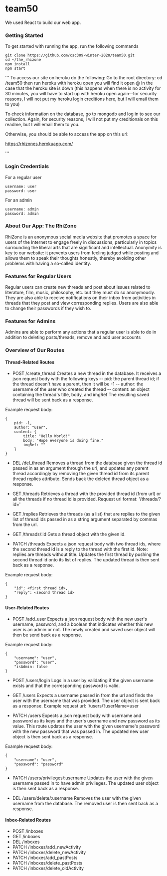 # team50

We used React to build our web app.

### Getting Started
To get started with running the app, run the following commands

```
git clone https://github.com/csc309-winter-2020/team50.git
cd ~/the_rhizone
npm install
npm start
```

'''
To access our site on heroku do the following:
Go to the root directory:
cd /team50
then run heroku with heroku open
you will find it open @
In the case that the heroku site is down (this happens when there is no activity for 30 minutes, you will have to start up with heroku open again--for security reasons, I will not put
my heroku login creditions here, but I will email them to you)

To check information on the database, go to mongodb and log in to see our collection. Again, for security reasons, I will not put my creditionals on this readme, but I will email them to you.

Otherwise, you should be able to access the app on this url:

https://rhizones.herokuapp.com/

'''


### Login Credentials
For a regular user
```
username: user
password: user
```

For an admin
```
username: admin
password: admin
```

### About Our App: The RhiZone
RhiZone is an anonymous social media website that promotes a space for users of the Internet to engage freely in discussions, particularly in topics surrounding the liberal arts that are significant and intellectual. Anonymity is key to our website: it prevents users from feeling judged while posting and allows them to speak their thoughts honestly, thereby avoiding other problems with having a so-called identity.

### Features for Regular Users
Regular users can create new threads and post about issues related to literature, film, music, philosophy, etc. but they must do so anonymously. They are also able to receive notifications on their inbox from activities in threads that they post and view corresponding replies.
Users are also able to change their passwords if they wish to.

### Features for Admins
Admins are able to perform any actions that a regular user is able to do in addition to deleting posts/threads, remove and add user accounts

### Overview of Our Routes
#### Thread-Related Routes
- POST /create_thread
Creates a new thread in the database. It receives a json request body with the following keys
-- pid: the parent thread id; if the thread doesn't have a parent, then it will be -1
-- author: the username of the user who created the thread
-- content: an object containing the thread's title, body, and imgRef
The resulting saved thread will be sent back as a response.

Example request body:
```
{
	pid: -1,
	author: "user",
	content: {
		title: "Hello World!"
		body: "Hope everyone is doing fine."
		imgRef: ""
	}
}
```
- DEL /del_thread
Removes a thread from the database given the thread id passed in as an argument through the url, and updates any parent thread accordingly by removing the given thread id from its parent thread replies attribute.
Sends back the deleted thread object as a response.

- GET /threads
Retrieves a thread with the provided thread id (from url) or all the threads if no thread id is provided.
Request url format: '/threads/?id=<thread id>'


- GET /replies
Retrieves the threads (as a list) that are replies to the given list of thread ids passed in as a string argument separated by commas from the url.

- GET /threads/:id
Gets a thread object with the given id.

- PATCH /threads
Expects a json request body with two thread ids, where the second thread id is a reply to the thread with the first id. Note: replies are threads without title.
Updates the first thread by pushing the second thread id onto its list of replies.
The updated thread is then sent back as a response.

Example request body:
```
{
	"id": <first thread id>,
	"reply": <second thread id>
}
```

#### User-Related Routes
- POST /add_user
Expects a json request body with the new user's username, password, and a boolean that indicates whether this new user is an admin or not. The newly created and saved user object will then be send back as a response.

Example request body:
```
{
	"username": "user",
	"password": "user",
	"isAdmin: false
}
```

- POST /users/login
Logs in a user by validating if the given username exists and that the corresponding password is valid.

- GET /users
Expects a username passed in from the url and finds the user with the username that was provided. The user object is sent back as a response.
Example request url: '/users/?userName=user

- PATCH /users
Expects a json request body with username and password as its keys and the user's username and new password as its value. This route updates the user with the given username's password with the new password that was passed in. The updated new user object is then sent back as a response.

Example request body:
```
{
	"username": "user",
	"password": "password"
}
```

- PATCH /users/privileges/:username
Updates the user with the given username passed in to have admin privileges. The updated user object is then sent back as a response.

- DEL /users/delete/:username
Removes the user with the given username from the database. The removed user is then sent back as a response.

#### Inbox-Related Routes
- POST /inboxes
- GET /inboxes
- DEL /inboxes
- PATCH /inboxes/add_newActivity
- PATCH /inboxes/delete_newActivity
- PATCH /inboxes/add_pastPosts
- PATCH /inboxes/delete_pastPosts
- PATCH /inboxes/delete_oldActivity
